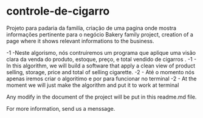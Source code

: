 # controle-de-cigarro
Projeto para padaria da familía, criação de uma pagina onde mostra informações pertinente para o negócio
Bakery family project, creation of a page where it shows relevant informations to the business.

-1 -Neste algorismo, nós contruiremos um programa que aplique uma visão clara da venda do produto, estoque, preço, e total vendido de cigarros .
-1 - In this algorithm, we will build a software that apply a clean view of product selling, storage, price and total of selling cigarette.
-2 - Até o momento nós apenas iremos criar o algoritimo e por para funcionar no terminal
-2 - At the moment we will just make the algorithm and put it to work at terminal

Any modify in the document of the project will be put in this readme.md file.

For more information, send us a menssage.